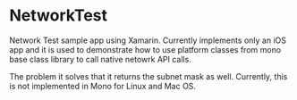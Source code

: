 NetworkTest
===========

Network Test sample app using Xamarin. Currently implements only an iOS app and it is used to demonstrate how to use platform classes from mono base class library to call native netowrk API calls.

The problem it solves that it returns the subnet mask as well. Currently, this is not implemented in Mono for Linux and Mac OS. 
